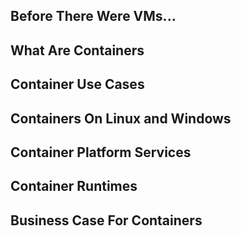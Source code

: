 ## Before There Were VMs...

## What Are Containers

## Container Use Cases

## Containers On Linux and Windows

## Container Platform Services

## Container Runtimes

## Business Case For Containers